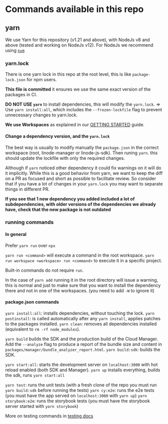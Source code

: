# Commands available in this repo

## yarn

We use Yarn for this repository (v1.21 and above), with NodeJs v8 and above (tested and working on NodeJs v12).
For NodeJs we recommend using [`nvm`](https://github.com/nvm-sh/nvm)

### yarn.lock

There is one yarn lock in this repo at the root level, this is like `package-lock.json` for npm users.

**This file is committed** it ensures we use the same exact version of the packages in CI.

**DO NOT USE `yarn`** to install dependencies, this will modify the `yarn.lock`.
=> Use `yarn install:all`, which includes the `--frozen-lockfile` flag to prevent unnecessary changes to yarn.lock.

**We use Workspaces** as explained in our [GETTING STARTED](./GETTING_STARTED.md) guide.

#### Change a dependency version, and the `yarn.lock`

The best way is usually to modify manually the `package.json` in the correct workspace (root, linode-manager or linode-js-sdk).
Then runing `yarn`.
this should update the lockfile with only the required changes.

Although if `yarn` noticed other dependency it could fix warnings on it will do it implicitly.
While this is a good behavior from yarn, we want to keep the diff on a PR as focused and short as possible to facilitate review.
So consider that if you have a lot of changes in your `yarn.lock` you may want to separate things in different PR.

**If you see that 1 new dependency you added included a lot of subdependencies, with older versions of the dependencies we already have, check that the new package is not outdated**

### running commands

#### In general

Prefer `yarn run` over `npx`

`yarn run <command>` will execute a command in the root workspace.
`yarn run workspace <workspace> run <command>` to execute it in a specific project.

Built-in commands do not require `run`.

In the case of `yarn add` running it in the root directory will issue a warning, this is normal and just to make sure that you want to install the dependency there and not in one of the workspaces. (you need to add `-W` to ignore it)

#### package.json commands

`yarn install:all`: installs dependencies, without touching the lock.
`yarn postinstall`: is called automatically after any `yarn install`, applies patches to the packages installed.
`yarn clean`: removes all dependencies installed (equivalent to `rm -rf node_modules`).

`yarn build` builds the SDK and the production build of the Cloud Manager. Add the `--analyze` flag to produce a report of the bundle size and content in `packages/manager/bundle_analyzer_report.html`.
`yarn build:sdk`: builds the SDK.

`yarn start:all`: starts the development server on `localhost:3000` with hot reload enabled (both SDK and Manager).
`yarn up` installs everything, builds the sdk, runs `yarn start:all`

`yarn test`: runs the unit tests (with a fresh clone of the repo you must run `yarn build:sdk` before running the tests)
`yarn cy:e2e`: runs the e2e tests (you must have the app served on `localhost:3000` with `yarn up`)
`yarn storybook:e2e`: runs the storybook tests (you must have the storybook server started with `yarn storybook`)

More on testing commands in [testing docs](./TESTING.md)
